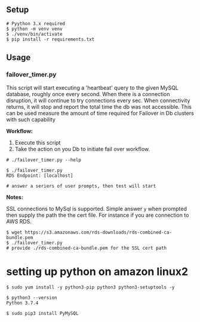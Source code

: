 

## Setup
```
# Pyython 3.x required
$ python -m venv venv
$ ./venv/bin/activate
$ pip install -r requirements.txt
```

## Usage

### failover_timer.py

This script will start executing a 'heartbeat' query to the given MySQL database, roughly once every second.
When there is a connection disruption, it will continue to try connections every sec.
When connectivity returns, it will stop and report the total time the db was not accessible.
This can be used measure the amount of time required for Failover in Db clusters with such capability

**Workflow:**
1. Execute this script
2. Take the action on you Db to initiate fail over workflow.

```
# ./failover_timer.py --help

$ ./failover_timer.py
RDS Endpoint: [localhost]

# answer a seriers of user prompts, then test will start
```



**Notes:**

SSL connections to MySql is supported.  Simple answer `y` when prompted then supply the path the the cert file.
For instance if you are connection to AWS RDS.
```
$ wget https://s3.amazonaws.com/rds-downloads/rds-combined-ca-bundle.pem
$ ./failover_timer.py
# provide ./rds-combined-ca-bundle.pem for the SSL cert path
```

# setting up python on amazon linux2
```
$ sudo yum install -y python3-pip python3 python3-setuptools -y

$ python3 --version
Python 3.7.4

$ sudo pip3 install PyMySQL
```